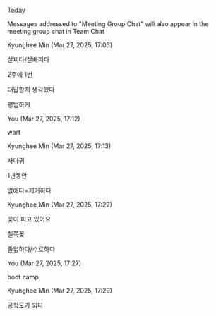 Today

Messages addressed to "Meeting Group Chat" will also appear in the meeting group chat in Team Chat

Kyunghee Min (Mar 27, 2025, 17:03)

살찌다/살빠지다

2주에 1번

대답할지 생각했다

평범하게

You (Mar 27, 2025, 17:12)

wart

Kyunghee Min (Mar 27, 2025, 17:13)

사마귀

1년동안

없애다=제거하다

Kyunghee Min (Mar 27, 2025, 17:22)

꽃이 피고 있어요

철쭉꽃

졸업하다/수료하다

You (Mar 27, 2025, 17:27)

boot camp

Kyunghee Min (Mar 27, 2025, 17:29)

공학도가 되다
